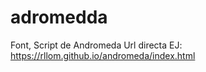 # adromedda
Font, Script de Andromeda
Url directa EJ:   https://rllom.github.io/andromeda/index.html
